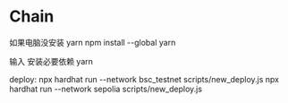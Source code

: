 # Chain
如果电脑没安装 yarn
npm install --global yarn

输入 安装必要依赖
yarn

deploy: 
npx hardhat run --network bsc_testnet scripts/new_deploy.js
npx hardhat run --network sepolia scripts/new_deploy.js
